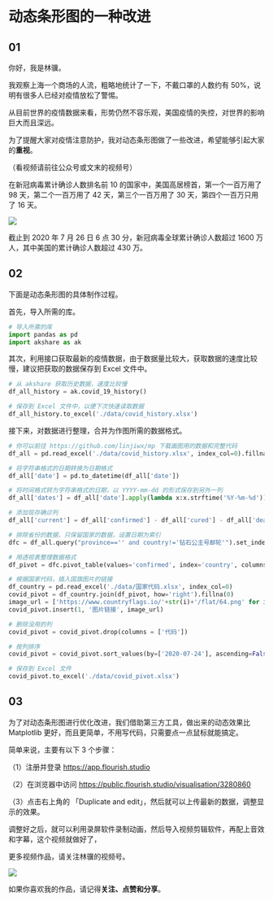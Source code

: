 #  动态条形图的一种改进

## 01

你好，我是林骥。

我观察上海一个商场的人流，粗略地统计了一下，不戴口罩的人数约有 50%，说明有很多人已经对疫情放松了警惕。

从目前世界的疫情数据来看，形势仍然不容乐观，美国疫情的失控，对世界的影响巨大而且深远。

为了提醒大家对疫情注意防护，我对动态条形图做了一些改进，希望能够引起大家的**重视**。

（看视频请前往公众号或文末的视频号）

在新冠病毒累计确诊人数排名前 10 的国家中，美国高居榜首，第一个一百万用了 98 天，第二个一百万用了 42 天，第三个一百万用了 30 天，第四个一百万只用了 16 天。

![ ](https://tva1.sinaimg.cn/large/007S8ZIlgy1gh415c8nuuj30o40iy40j.jpg)

截止到 2020 年 7 月 26 日 6 点 30 分，新冠病毒全球累计确诊人数超过 1600 万人，其中美国的累计确诊人数超过 430 万。



## 02

下面是动态条形图的具体制作过程。

首先，导入所需的库。

```python
# 导入所需的库
import pandas as pd
import akshare as ak
```

其次，利用接口获取最新的疫情数据，由于数据量比较大，获取数据的速度比较慢，建议把获取的数据保存到 Excel 文件中。

```python
# 从 akshare 获取历史数据，速度比较慢
df_all_history = ak.covid_19_history()

# 保存到 Excel 文件中，以便下次快速读取数据
df_all_history.to_excel('./data/covid_history.xlsx')
```

接下来，对数据进行整理，合并为作图所需的数据格式。

```python
# 你可以前往 https://github.com/linjiwx/mp 下载画图用的数据和完整代码
df_all = pd.read_excel('./data/covid_history.xlsx', index_col=0).fillna('')

# 将字符串格式的日期转换为日期格式
df_all['date'] = pd.to_datetime(df_all['date'])

# 将时间格式转为字符串格式的日期，以 YYYY-mm-dd 的形式保存到另外一列
df_all['dates'] = df_all['date'].apply(lambda x:x.strftime('%Y-%m-%d'))

# 添加现存确诊列
df_all['current'] = df_all['confirmed'] - df_all['cured'] - df_all['dead']

# 排除省份的数据，只保留国家的数据，设置日期为索引
dfc = df_all.query("province=='' and country!='钻石公主号邮轮'").set_index('date')

# 用透视表整理数据格式
df_pivot = dfc.pivot_table(values='confirmed', index='country', columns='dates').fillna(0)

# 根据国家代码，插入国旗图片的链接
df_country = pd.read_excel('./data/国家代码.xlsx', index_col=0)
covid_pivot = df_country.join(df_pivot, how='right').fillna(0)
image_url = ['https://www.countryflags.io/'+str(i)+'/flat/64.png' for i in covid_pivot.代码]
covid_pivot.insert(1, '图片链接', image_url)

# 删除没用的列
covid_pivot = covid_pivot.drop(columns = ['代码'])

# 按列排序
covid_pivot = covid_pivot.sort_values(by=['2020-07-24'], ascending=False)

# 保存到 Excel 文件
covid_pivot.to_excel('./data/covid_pivot.xlsx')
```



## 03

为了对动态条形图进行优化改进，我们借助第三方工具，做出来的动态效果比 Matplotlib 更好，而且更简单，不用写代码，只需要点一点鼠标就能搞定。

简单来说，主要有以下 3 个步骤：

（1）注册并登录 https://app.flourish.studio

（2）在浏览器中访问 https://public.flourish.studio/visualisation/3280860

（3）点击右上角的 「Duplicate and edit」，然后就可以上传最新的数据，调整显示的效果。

调整好之后，就可以利用录屏软件录制动画，然后导入视频剪辑软件，再配上音效和字幕，这个视频就做好了，

更多视频作品，请关注林骥的视频号。

![ ](https://tva1.sinaimg.cn/large/007S8ZIlgy1ggmvnmc8ytj30l80qo75q.jpg)

如果你喜欢我的作品，请记得**关注、点赞和分享**。

